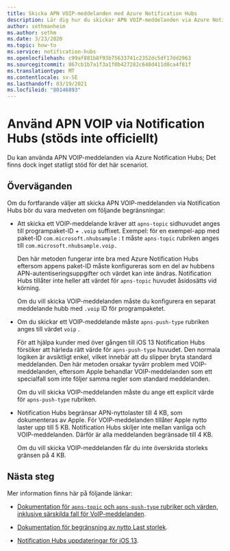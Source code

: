 ```yaml
---
title: Skicka APN VOIP-meddelanden med Azure Notification Hubs
description: Lär dig hur du skickar APN VOIP-meddelanden via Azure Notification Hubs (stöds inte av officiellt).
author: sethmanheim
ms.author: sethm
ms.date: 3/23/2020
ms.topic: how-to
ms.service: notification-hubs
ms.openlocfilehash: c99af881b8f93b75633741c2352dc5df17dd2963
ms.sourcegitcommit: 867cb1b7a1f3a1f0b427282c648d411d0ca4f81f
ms.translationtype: MT
ms.contentlocale: sv-SE
ms.lasthandoff: 03/19/2021
ms.locfileid: "80146893"
---
```

# <a name="use-apns-voip-through-notification-hubs-not-officially-supported"></a>Använd APN VOIP via Notification Hubs (stöds inte officiellt)

Du kan använda APN VOIP-meddelanden via Azure Notification Hubs; Det finns dock inget statligt stöd för det här scenariot.

## <a name="considerations"></a>Överväganden

Om du fortfarande väljer att skicka APN VOIP-meddelanden via Notification Hubs bör du vara medveten om följande begränsningar:

- Att skicka ett VOIP-meddelande kräver att `apns-topic` sidhuvudet anges till programpaket-ID + `.voip` suffixet. Exempel: för en exempel-app med paket-ID `com.microsoft.nhubsample` : t måste `apns-topic` rubriken anges till `com.microsoft.nhubsample.voip.`

   Den här metoden fungerar inte bra med Azure Notification Hubs eftersom appens paket-ID måste konfigureras som en del av hubbens APN-autentiseringsuppgifter och värdet kan inte ändras. Notification Hubs tillåter inte heller att värdet för `apns-topic` huvudet åsidosätts vid körning.

   Om du vill skicka VOIP-meddelanden måste du konfigurera en separat meddelande hubb med `.voip` ID för programpaketet.

- Om du skickar ett VOIP-meddelande måste `apns-push-type` rubriken anges till värdet `voip` .

   För att hjälpa kunder med över gången till iOS 13 Notification Hubs försöker att härleda rätt värde för `apns-push-type` huvudet. Den normala logiken är avsiktligt enkel, vilket innebär att du slipper bryta standard meddelanden. Den här metoden orsakar tyvärr problem med VOIP-meddelanden, eftersom Apple behandlar VOIP-meddelanden som ett specialfall som inte följer samma regler som standard meddelanden.

   Om du vill skicka VOIP-meddelanden måste du ange ett explicit värde för `apns-push-type` rubriken.

- Notification Hubs begränsar APN-nyttolaster till 4 KB, som dokumenteras av Apple. För VOIP-meddelanden tillåter Apple nytto laster upp till 5 KB. Notification Hubs skiljer inte mellan vanliga och VOIP-meddelanden. Därför är alla meddelanden begränsade till 4 KB.

   Om du vill skicka VOIP-meddelanden får du inte överskrida storleks gränsen på 4 KB.

## <a name="next-steps"></a>Nästa steg

Mer information finns här på följande länkar:

- [Dokumentation för `apns-topic` och `apns-push-type` rubriker och värden, inklusive särskilda fall för VoIP-meddelanden](https://developer.apple.com/documentation/usernotifications/setting_up_a_remote_notification_server/sending_notification_requests_to_apns).

- [Dokumentation för begränsning av nytto Last storlek](https://developer.apple.com/documentation/usernotifications/setting_up_a_remote_notification_server/generating_a_remote_notification).

- [Notification Hubs uppdateringar för iOS 13](push-notification-updates-ios-13.md#apns-push-type).
